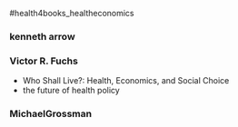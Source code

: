 #health4books_healtheconomics

### kenneth arrow
### Victor R. Fuchs
- Who Shall Live?: Health, Economics, and Social Choice
- the future of health policy

### MichaelGrossman